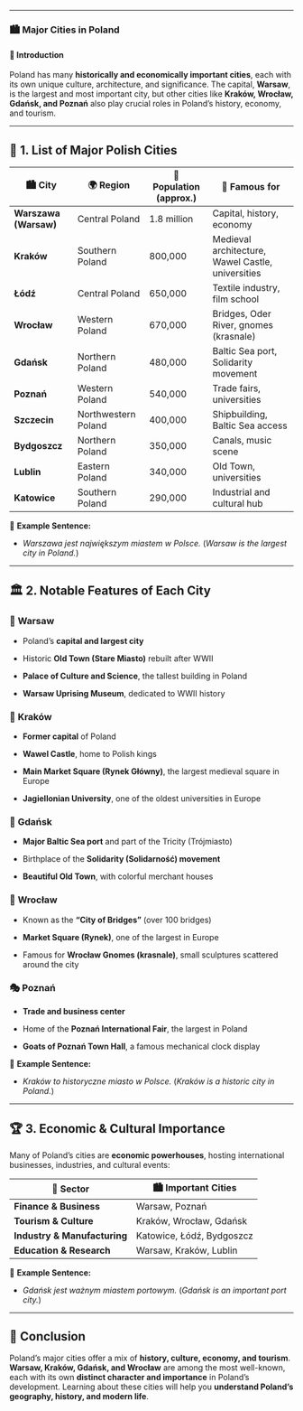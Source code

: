 
---
### 🏙 **Major Cities in Poland**

#### 📌 **Introduction**

Poland has many **historically and economically important cities**, each with its own unique culture, architecture, and significance. The capital, **Warsaw**, is the largest and most important city, but other cities like **Kraków, Wrocław, Gdańsk, and Poznań** also play crucial roles in Poland’s history, economy, and tourism.

---

## 📍 **1. List of Major Polish Cities**

|🏙 **City**|🌍 **Region**|👥 **Population** (approx.)|🔹 **Famous for**|
|---|---|---|---|
|**Warszawa (Warsaw)**|Central Poland|1.8 million|Capital, history, economy|
|**Kraków**|Southern Poland|800,000|Medieval architecture, Wawel Castle, universities|
|**Łódź**|Central Poland|650,000|Textile industry, film school|
|**Wrocław**|Western Poland|670,000|Bridges, Oder River, gnomes (krasnale)|
|**Gdańsk**|Northern Poland|480,000|Baltic Sea port, Solidarity movement|
|**Poznań**|Western Poland|540,000|Trade fairs, universities|
|**Szczecin**|Northwestern Poland|400,000|Shipbuilding, Baltic Sea access|
|**Bydgoszcz**|Northern Poland|350,000|Canals, music scene|
|**Lublin**|Eastern Poland|340,000|Old Town, universities|
|**Katowice**|Southern Poland|290,000|Industrial and cultural hub|

🔹 **Example Sentence:**

- _Warszawa jest największym miastem w Polsce._ (_Warsaw is the largest city in Poland._)
    

---

## 🏛 **2. Notable Features of Each City**

### 🌆 **Warsaw**

- Poland’s **capital and largest city**
    
- Historic **Old Town (Stare Miasto)** rebuilt after WWII
    
- **Palace of Culture and Science**, the tallest building in Poland
    
- **Warsaw Uprising Museum**, dedicated to WWII history
    

### 🏰 **Kraków**

- **Former capital** of Poland
    
- **Wawel Castle**, home to Polish kings
    
- **Main Market Square (Rynek Główny)**, the largest medieval square in Europe
    
- **Jagiellonian University**, one of the oldest universities in Europe
    

### 🌊 **Gdańsk**

- **Major Baltic Sea port** and part of the Tricity (Trójmiasto)
    
- Birthplace of the **Solidarity (Solidarność) movement**
    
- **Beautiful Old Town**, with colorful merchant houses
    

### 🌉 **Wrocław**

- Known as the **“City of Bridges”** (over 100 bridges)
    
- **Market Square (Rynek)**, one of the largest in Europe
    
- Famous for **Wrocław Gnomes (krasnale)**, small sculptures scattered around the city
    

### 🎭 **Poznań**

- **Trade and business center**
    
- Home of the **Poznań International Fair**, the largest in Poland
    
- **Goats of Poznań Town Hall**, a famous mechanical clock display
    

🔹 **Example Sentence:**

- _Kraków to historyczne miasto w Polsce._ (_Kraków is a historic city in Poland._)
    

---

## 🏆 **3. Economic & Cultural Importance**

Many of Poland’s cities are **economic powerhouses**, hosting international businesses, industries, and cultural events:

|📌 **Sector**|🏙 **Important Cities**|
|---|---|
|**Finance & Business**|Warsaw, Poznań|
|**Tourism & Culture**|Kraków, Wrocław, Gdańsk|
|**Industry & Manufacturing**|Katowice, Łódź, Bydgoszcz|
|**Education & Research**|Warsaw, Kraków, Lublin|

🔹 **Example Sentence:**

- _Gdańsk jest ważnym miastem portowym._ (_Gdańsk is an important port city._)
    

---

## 🏁 **Conclusion**

Poland’s major cities offer a mix of **history, culture, economy, and tourism**. **Warsaw, Kraków, Gdańsk, and Wrocław** are among the most well-known, each with its own **distinct character and importance** in Poland’s development. Learning about these cities will help you **understand Poland’s geography, history, and modern life**.